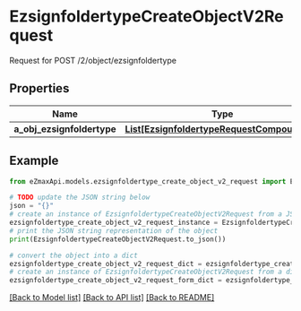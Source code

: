 # EzsignfoldertypeCreateObjectV2Request

Request for POST /2/object/ezsignfoldertype

## Properties

Name | Type | Description | Notes
------------ | ------------- | ------------- | -------------
**a_obj_ezsignfoldertype** | [**List[EzsignfoldertypeRequestCompoundV2]**](EzsignfoldertypeRequestCompoundV2.md) |  | 

## Example

```python
from eZmaxApi.models.ezsignfoldertype_create_object_v2_request import EzsignfoldertypeCreateObjectV2Request

# TODO update the JSON string below
json = "{}"
# create an instance of EzsignfoldertypeCreateObjectV2Request from a JSON string
ezsignfoldertype_create_object_v2_request_instance = EzsignfoldertypeCreateObjectV2Request.from_json(json)
# print the JSON string representation of the object
print(EzsignfoldertypeCreateObjectV2Request.to_json())

# convert the object into a dict
ezsignfoldertype_create_object_v2_request_dict = ezsignfoldertype_create_object_v2_request_instance.to_dict()
# create an instance of EzsignfoldertypeCreateObjectV2Request from a dict
ezsignfoldertype_create_object_v2_request_form_dict = ezsignfoldertype_create_object_v2_request.from_dict(ezsignfoldertype_create_object_v2_request_dict)
```
[[Back to Model list]](../README.md#documentation-for-models) [[Back to API list]](../README.md#documentation-for-api-endpoints) [[Back to README]](../README.md)


